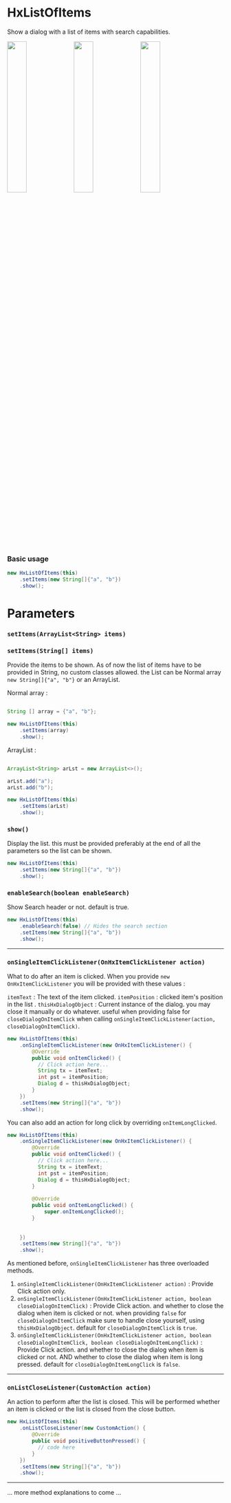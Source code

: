 # HxListOfItems

Show a dialog with a list of items with search capabilities.

<img src="https://github.com/H4zh4n/HaxHanTools/assets/47919702/4f236019-2ae4-4a71-85ab-f47ec3123d8d" width="30%"/> <img src="https://github.com/H4zh4n/HaxHanTools/assets/47919702/e2a4002e-8ee0-4594-8a4b-f21341b9f4ab" width="30%"/> <img src="https://github.com/H4zh4n/HaxHanTools/assets/47919702/c5a7239c-019f-4438-8911-cc7040fcd48b" width="30%"/>

### Basic usage
```java
new HxListOfItems(this)
	.setItems(new String[]{"a", "b"})
	.show();
```


# Parameters

### `setItems(ArrayList<String> items)`
### `setItems(String[] items)`
Provide the items to be shown. As of now the list of items have to be provided in String, no custom classes allowed. the List can be Normal array `new String[]{"a", "b"}` or an ArrayList.

Normal array :
```java

String [] array = {"a", "b"};

new HxListOfItems(this)
	.setItems(array)
	.show();
```

ArrayList :

```java

ArrayList<String> arLst = new ArrayList<>();

arLst.add("a");
arLst.add("b");

new HxListOfItems(this)
	.setItems(arLst)
	.show();
```







### `show()`
Display the list. this must be provided preferably at the end of all the parameters so the list can be shown.

```java
new HxListOfItems(this)
	.setItems(new String[]{"a", "b"})
	.show();
```

### `enableSearch(boolean enableSearch)`
Show Search header or not. default is true.

```java
new HxListOfItems(this)
	.enableSearch(false) // Hides the search section
	.setItems(new String[]{"a", "b"})
	.show();
```
____
### `onSingleItemClickListener(OnHxItemClickListener action)`
What to do after an item is clicked. When you provide `new OnHxItemClickListener` you will be provided with these values : 

`itemText` : The text of the item clicked.
`itemPosition` : clicked item's position in the list .
`thisHxDialogObject` : Current instance of the dialog. you may close it manually or do whatever. useful when providing false for `closeDialogOnItemClick` when calling `onSingleItemClickListener(action, closeDialogOnItemClick)`.


```java
new HxListOfItems(this)  
	.onSingleItemClickListener(new OnHxItemClickListener() {  
		@Override  
		public void onItemClicked() {  
		  // Click action here...
		  String tx = itemText;
		  int pst = itemPosition;
		  Dialog d = thisHxDialogObject;
		}  
	})  
	.setItems(new String[]{"a", "b"})  
	.show();
```

You can also add an action for long click by overriding `onItemLongClicked`.

```java
new HxListOfItems(this)  
	.onSingleItemClickListener(new OnHxItemClickListener() {  
		@Override  
		public void onItemClicked() {  
		  // Click action here...
		  String tx = itemText;
		  int pst = itemPosition;
		  Dialog d = thisHxDialogObject;
		}
	
		@Override  
		public void onItemLongClicked() {  
			super.onItemLongClicked();  
		}
	
	
	})  
	.setItems(new String[]{"a", "b"})  
	.show();
```


As mentioned before, `onSingleItemClickListener` has three overloaded methods.

1. `onSingleItemClickListener(OnHxItemClickListener action)` : Provide Click action only.
2. `onSingleItemClickListener(OnHxItemClickListener action, boolean closeDialogOnItemClick)` : Provide Click action. and whether to close the dialog when item is clicked or not. when providing `false` for `closeDialogOnItemClick` make sure to handle close yourself, using `thisHxDialogObject`. default for `closeDialogOnItemClick` is `true`.
3. `onSingleItemClickListener(OnHxItemClickListener action, boolean closeDialogOnItemClick, boolean closeDialogOnItemLongClick)` : Provide Click action. and whether to close the dialog when item is clicked or not. AND whether to close the dialog when item is long pressed. default for `closeDialogOnItemLongClick` is `false`.

____

### `onListCloseListener(CustomAction action)`
An action to perform after the list is closed. This will be performed whether an item is clicked or the list is closed from the close button.


```java
new HxListOfItems(this)
	.onListCloseListener(new CustomAction() {  
		@Override  
		public void positiveButtonPressed() {  
		  // code here
		}  
	})
	.setItems(new String[]{"a", "b"})
	.show();
```

____

... more method explanations to come ...
